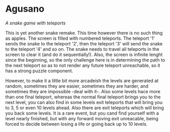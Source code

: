 # Agusano

*A snake game with teleports*

This is yet another snake remake. This time however there is no such thing as apples. The screen
is filled with numbered teleports. The teleport '1' sends the snake to the teleport '2', then the 
teleport '3' will send the snake to the teleport '4' and so on. The snake needs to travel all
teleports in the screen to clear it (and do it sequentially!). Also, the screen is infinite lenght 
since the beginning, so the only challenge here is in determining the path to the next teleport so
as to not render any future teleport unreachable, so it has a strong puzzle component. 

However, to make it a little bit more arcadeish the levels are generated at random, sometimes they
are easier, sometimes they are harder, and sometimes they are impossible -deal with it-. Also some
levels hace more than one final teleport, whereas the normal final teleport brings you to the next
level, you can also find in some levels exit teleports that will bring you to 3, 5 or even 10 levels
ahead. Also there are exit teleports which will bring you back some levels. It is a rare event, but
you cand find yourself with a level nearly finished, but with any forward moving exit unreacable, being
forced to decide between losing a life or going back up to 10 levels.
